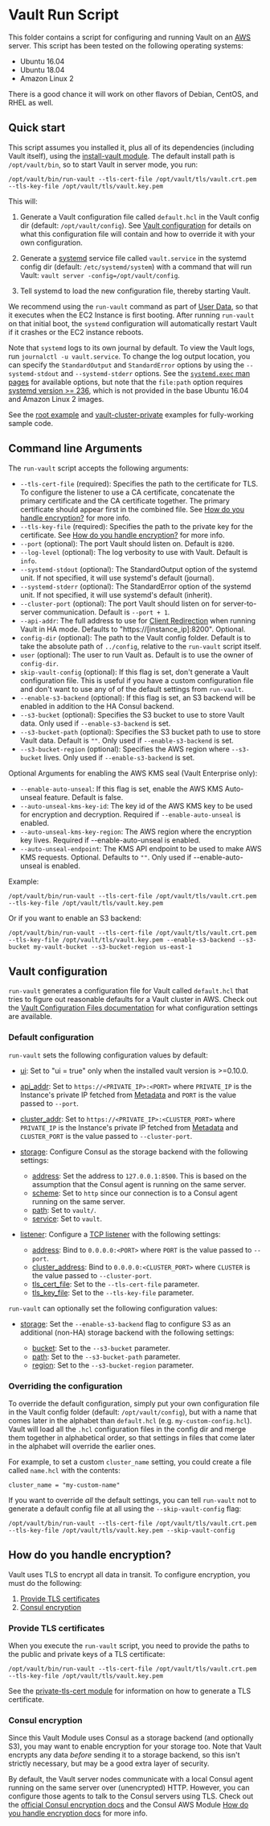 # Vault Run Script

This folder contains a script for configuring and running Vault on an [AWS](https://aws.amazon.com/) server. This
script has been tested on the following operating systems:

* Ubuntu 16.04
* Ubuntu 18.04
* Amazon Linux 2

There is a good chance it will work on other flavors of Debian, CentOS, and RHEL as well.




## Quick start

This script assumes you installed it, plus all of its dependencies (including Vault itself), using the [install-vault
module](https://github.com/hashicorp/terraform-aws-vault/tree/master/modules/install-vault). The default install path is `/opt/vault/bin`, so to start Vault in server mode, you
run:

```
/opt/vault/bin/run-vault --tls-cert-file /opt/vault/tls/vault.crt.pem --tls-key-file /opt/vault/tls/vault.key.pem
```

This will:

1. Generate a Vault configuration file called `default.hcl` in the Vault config dir (default: `/opt/vault/config`).
   See [Vault configuration](#vault-configuration) for details on what this configuration file will contain and how
   to override it with your own configuration.

1. Generate a [systemd](https://www.freedesktop.org/wiki/Software/systemd/) service file called `vault.service` in the systemd
   config dir (default: `/etc/systemd/system`) with a command that will run Vault:
   `vault server -config=/opt/vault/config`.

1. Tell systemd to load the new configuration file, thereby starting Vault.

We recommend using the `run-vault` command as part of [User
Data](http://docs.aws.amazon.com/AWSEC2/latest/UserGuide/user-data.html#user-data-shell-scripts), so that it executes
when the EC2 Instance is first booting. After running `run-vault` on that initial boot, the `systemd` configuration
will automatically restart Vault if it crashes or the EC2 instance reboots.

Note that `systemd` logs to its own journal by default.  To view the Vault logs, run `journalctl -u vault.service`.  To change
the log output location, you can specify the `StandardOutput` and `StandardError` options by using the `--systemd-stdout` and `--systemd-stderr`
options.  See the [`systemd.exec` man pages](https://www.freedesktop.org/software/systemd/man/systemd.exec.html#StandardOutput=) for available
options, but note that the `file:path` option requires [systemd version >= 236](https://stackoverflow.com/a/48052152), which is not provided
in the base Ubuntu 16.04 and Amazon Linux 2 images.

See the [root example](https://github.com/hashicorp/terraform-aws-vault/tree/master/examples/root-example) and
[vault-cluster-private](https://github.com/hashicorp/terraform-aws-vault/tree/master/examples/vault-cluster-private) examples for fully-working sample code.




## Command line Arguments

The `run-vault` script accepts the following arguments:

* `--tls-cert-file` (required): Specifies the path to the certificate for TLS. To configure the listener to use a CA
  certificate, concatenate the primary certificate and the CA certificate together. The primary certificate should
  appear first in the combined file. See [How do you handle encryption?](#how-do-you_handle-encryption) for more info.
* `--tls-key-file` (required): Specifies the path to the private key for the certificate. See [How do you handle
  encryption?](#how-do-you_handle-encryption) for more info.
* `--port` (optional): The port Vault should listen on. Default is `8200`.
* `--log-level` (optional): The log verbosity to use with Vault. Default is `info`.
* `--systemd-stdout` (optional): The StandardOutput option of the systemd unit. If not specified, it will use systemd's default (journal).
* `--systemd-stderr` (optional): The StandardError option of the systemd unit. If not specified, it will use systemd's default (inherit).
* `--cluster-port` (optional): The port Vault should listen on for server-to-server communication. Default is
  `--port + 1`.
* `--api-addr`: The full address to use for [Client Redirection](https://www.vaultproject.io/docs/concepts/ha.html#client-redirection) when running Vault in HA mode. Defaults to "https://[instance_ip]:8200". Optional.
* `config-dir` (optional): The path to the Vault config folder. Default is to take the absolute path of `../config`,
  relative to the `run-vault` script itself.
* `user` (optional): The user to run Vault as. Default is to use the owner of `config-dir`.
* `skip-vault-config` (optional): If this flag is set, don't generate a Vault configuration file. This is useful if you
  have a custom configuration file and don't want to use any of of the default settings from `run-vault`.
* `--enable-s3-backend` (optional): If this flag is set, an S3 backend will be enabled in addition to the HA Consul backend.
* `--s3-bucket` (optional): Specifies the S3 bucket to use to store Vault data. Only used if `--enable-s3-backend` is set.
* `--s3-bucket-path` (optional): Specifies the S3 bucket path to use to store Vault data. Default is `""`. Only used if `--enable-s3-backend` is set.
* `--s3-bucket-region` (optional): Specifies the AWS region where `--s3-bucket` lives. Only used if `--enable-s3-backend` is set.

Optional Arguments for enabling the AWS KMS seal (Vault Enterprise only):
 * `--enable-auto-unseal`: If this flag is set, enable the AWS KMS Auto-unseal feature. Default is false.
 * `--auto-unseal-kms-key-id`: The key id of the AWS KMS key to be used for encryption and decryption. Required if `--enable-auto-unseal` is enabled.
 * `--auto-unseal-kms-key-region`: The AWS region where the encryption key lives. Required if --enable-auto-unseal is enabled.
 * `--auto-unseal-endpoint`: The KMS API endpoint to be used to make AWS KMS requests. Optional. Defaults to `""`. Only used if --enable-auto-unseal is enabled.

Example:

```
/opt/vault/bin/run-vault --tls-cert-file /opt/vault/tls/vault.crt.pem --tls-key-file /opt/vault/tls/vault.key.pem
```

Or if you want to enable an S3 backend:

```
/opt/vault/bin/run-vault --tls-cert-file /opt/vault/tls/vault.crt.pem --tls-key-file /opt/vault/tls/vault.key.pem --enable-s3-backend --s3-bucket my-vault-bucket --s3-bucket-region us-east-1
```



## Vault configuration

`run-vault` generates a configuration file for Vault called `default.hcl` that tries to figure out reasonable
defaults for a Vault cluster in AWS. Check out the [Vault Configuration Files
documentation](https://www.vaultproject.io/docs/configuration/index.html) for what configuration settings are
available.


### Default configuration

`run-vault` sets the following configuration values by default:
* [ui](https://www.vaultproject.io/docs/configuration/index.html#ui):
      Set to "ui = true" only when the installed vault version is >=0.10.0.

* [api_addr](https://www.vaultproject.io/docs/configuration/index.html#api_addr):
      Set to `https://<PRIVATE_IP>:<PORT>` where `PRIVATE_IP` is the Instance's private IP fetched from
      [Metadata](http://docs.aws.amazon.com/AWSEC2/latest/UserGuide/ec2-instance-metadata.html) and `PORT` is
      the value passed to `--port`.
* [cluster_addr](https://www.vaultproject.io/docs/configuration/index.html#cluster_addr):
      Set to `https://<PRIVATE_IP>:<CLUSTER_PORT>` where `PRIVATE_IP` is the Instance's private IP fetched from
      [Metadata](http://docs.aws.amazon.com/AWSEC2/latest/UserGuide/ec2-instance-metadata.html) and `CLUSTER_PORT` is
      the value passed to `--cluster-port`.

* [storage](https://www.vaultproject.io/docs/configuration/index.html#storage): Configure Consul as the storage backend
  with the following settings:

    * [address](https://www.vaultproject.io/docs/configuration/storage/consul.html#address): Set the address to
      `127.0.0.1:8500`. This is based on the assumption that the Consul agent is running on the same server.
    * [scheme](https://www.vaultproject.io/docs/configuration/storage/consul.html#scheme): Set to `http` since our
      connection is to a Consul agent running on the same server.
    * [path](https://www.vaultproject.io/docs/configuration/storage/consul.html#path): Set to `vault/`.
    * [service](https://www.vaultproject.io/docs/configuration/storage/consul.html#service): Set to `vault`.


* [listener](https://www.vaultproject.io/docs/configuration/index.html#listener): Configure a [TCP
  listener](https://www.vaultproject.io/docs/configuration/listener/tcp.html) with the following settings:

    * [address](https://www.vaultproject.io/docs/configuration/listener/tcp.html#address): Bind to `0.0.0.0:<PORT>`
      where `PORT` is the value passed to `--port`.
    * [cluster_address](https://www.vaultproject.io/docs/configuration/listener/tcp.html#cluster_address): Bind to
      `0.0.0.0:<CLUSTER_PORT>` where `CLUSTER` is the value passed to `--cluster-port`.
    * [tls_cert_file](https://www.vaultproject.io/docs/configuration/listener/tcp.html#tls_cert_file): Set to the
      `--tls-cert-file` parameter.
    * [tls_key_file](https://www.vaultproject.io/docs/configuration/listener/tcp.html#tls_key_file): Set to the
      `--tls-key-file` parameter.

`run-vault` can optionally set the following configuration values:

* [storage](https://www.vaultproject.io/docs/configuration/index.html#storage): Set the `--enable-s3-backend` flag to
  configure S3 as an additional (non-HA) storage backend with the following settings:

    * [bucket](https://www.vaultproject.io/docs/configuration/storage/s3.html#bucket): Set to the `--s3-bucket`
      parameter.
    * [path](https://www.vaultproject.io/docs/configuration/storage/s3.html#path): Set to the `--s3-bucket-path`
      parameter.
    * [region](https://www.vaultproject.io/docs/configuration/storage/s3.html#region): Set to the `--s3-bucket-region`
      parameter.

### Overriding the configuration

To override the default configuration, simply put your own configuration file in the Vault config folder (default:
`/opt/vault/config`), but with a name that comes later in the alphabet than `default.hcl` (e.g.
`my-custom-config.hcl`). Vault will load all the `.hcl` configuration files in the config dir and merge them together
in alphabetical order, so that settings in files that come later in the alphabet will override the earlier ones.

For example, to set a custom `cluster_name` setting, you could create a file called `name.hcl` with the
contents:

```hcl
cluster_name = "my-custom-name"
```

If you want to override *all* the default settings, you can tell `run-vault` not to generate a default config file
at all using the `--skip-vault-config` flag:

```
/opt/vault/bin/run-vault --tls-cert-file /opt/vault/tls/vault.crt.pem --tls-key-file /opt/vault/tls/vault.key.pem --skip-vault-config
```




## How do you handle encryption?

Vault uses TLS to encrypt all data in transit. To configure encryption, you must do the following:

1. [Provide TLS certificates](#provide-tls-certificates)
1. [Consul encryption](#consul-encryption)


### Provide TLS certificates

When you execute the `run-vault` script, you need to provide the paths to the public and private keys of a TLS
certificate:

```
/opt/vault/bin/run-vault --tls-cert-file /opt/vault/tls/vault.crt.pem --tls-key-file /opt/vault/tls/vault.key.pem
```

See the [private-tls-cert module](https://github.com/hashicorp/terraform-aws-vault/tree/master/modules/private-tls-cert) for information on how to generate a TLS certificate.


### Consul encryption

Since this Vault Module uses Consul as a storage backend (and optionally S3), you may want to enable encryption for your storage too.
Note that Vault encrypts any data *before* sending it to a storage backend, so this isn't strictly necessary, but may be a good
extra layer of security.

By default, the Vault server nodes communicate with a local Consul agent running on the same server over (unencrypted)
HTTP. However, you can configure those agents to talk to the Consul servers using TLS. Check out the [official Consul
encryption docs](https://www.consul.io/docs/agent/encryption.html) and the Consul AWS Module [How do you handle
encryption docs](https://github.com/hashicorp/terraform-aws-consul/tree/master/modules/run-consul#how-do-you-handle-encryption)
for more info.
